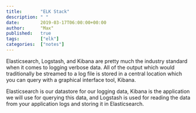 ```yaml
---
title:       "ELK Stack"
description: " "
date:        2019-03-17T06:00:00+00:00
author:      "Max"
published:   true
tags:        ["elk"]
categories:  ["notes"]
---
```


Elasticsearch, Logstash, and Kibana are pretty much the industry standard when it comes to logging verbose data. All of the output which would traditionally be streamed to a log file is stored in a central location which you can query with a graphical interface tool, Kibana.

Elasticsearch is our datastore for our logging data, Kibana is the application we will use for querying this data, and Logstash is used for reading the data from your application logs and storing it in Elasticsearch.
